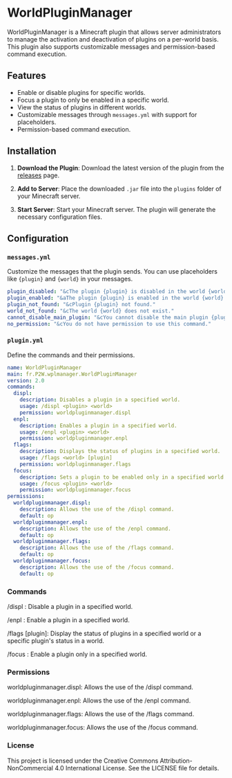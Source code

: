 # WorldPluginManager

WorldPluginManager is a Minecraft plugin that allows server administrators to manage the activation and deactivation of plugins on a per-world basis. This plugin also supports customizable messages and permission-based command execution.

## Features

- Enable or disable plugins for specific worlds.
- Focus a plugin to only be enabled in a specific world.
- View the status of plugins in different worlds.
- Customizable messages through `messages.yml` with support for placeholders.
- Permission-based command execution.

## Installation

1. **Download the Plugin**: Download the latest version of the plugin from the [releases](https://www.spigotmc.org/resources/world-plugin-manager.118225/) page.

2. **Add to Server**: Place the downloaded `.jar` file into the `plugins` folder of your Minecraft server.

3. **Start Server**: Start your Minecraft server. The plugin will generate the necessary configuration files.

## Configuration

### `messages.yml`

Customize the messages that the plugin sends. You can use placeholders like `{plugin}` and `{world}` in your messages.

```yaml
plugin_disabled: "&cThe plugin {plugin} is disabled in the world {world}."
plugin_enabled: "&aThe plugin {plugin} is enabled in the world {world}."
plugin_not_found: "&cPlugin {plugin} not found."
world_not_found: "&cThe world {world} does not exist."
cannot_disable_main_plugin: "&cYou cannot disable the main plugin {plugin} in any world."
no_permission: "&cYou do not have permission to use this command."
```
### `plugin.yml`

Define the commands and their permissions.

```yaml
name: WorldPluginManager
main: fr.P2W.wplmanager.WorldPluginManager
version: 2.0
commands:
  displ:
    description: Disables a plugin in a specified world.
    usage: /displ <plugin> <world>
    permission: worldpluginmanager.displ
  enpl:
    description: Enables a plugin in a specified world.
    usage: /enpl <plugin> <world>
    permission: worldpluginmanager.enpl
  flags:
    description: Displays the status of plugins in a specified world.
    usage: /flags <world> [plugin]
    permission: worldpluginmanager.flags
  focus:
    description: Sets a plugin to be enabled only in a specified world.
    usage: /focus <plugin> <world>
    permission: worldpluginmanager.focus
permissions:
  worldpluginmanager.displ:
    description: Allows the use of the /displ command.
    default: op
  worldpluginmanager.enpl:
    description: Allows the use of the /enpl command.
    default: op
  worldpluginmanager.flags:
    description: Allows the use of the /flags command.
    default: op
  worldpluginmanager.focus:
    description: Allows the use of the /focus command.
    default: op
```

### Commands

/displ <plugin> <world>: Disable a plugin in a specified world.

/enpl <plugin> <world>: Enable a plugin in a specified world.

/flags <world> [plugin]: Display the status of plugins in a specified world or a specific plugin's status in a world.

/focus <plugin> <world>: Enable a plugin only in a specified world.

### Permissions

worldpluginmanager.displ: Allows the use of the /displ command.

worldpluginmanager.enpl: Allows the use of the /enpl command.

worldpluginmanager.flags: Allows the use of the /flags command.

worldpluginmanager.focus: Allows the use of the /focus command.


### License

This project is licensed under the Creative Commons Attribution-NonCommercial 4.0 International License. See the LICENSE file for details.
